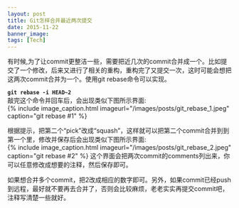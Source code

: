 ```yaml
---
layout: post
title: Git怎样合并最近两次提交
date: 2015-11-22
banner_image: 
tags: [Tech]
---
```


有时候,为了让commit更整洁一些，需要把近几次的commit合并成一个。比如提交了一个修改，后来又进行了相关的重构，重构完了又提交一次，这时可能会想把这两次commit合并为一个。使用git rebase命令可以实现。

<!--more-->

**`git rebase -i HEAD~2`**  
敲完这个命令并回车后，会出现类似下图所示界面:  
{% include image_caption.html imageurl="/images/posts/git_rebase_1.jpeg" caption="git rebase #1" %} 

根据提示，把第二个“pick”改成“squash”，这样就可以把第二个commit合并到到第一个里，修改并保存后会出现类似下图所示界面:  
{% include image_caption.html imageurl="/images/posts/git_rebase_2.jpeg" caption="git rebase #2" %}
这个界面会把两次commit的comments列出来，你可以任意修改成想要的注释，然后保存即可。  

如果想合并多个commit，把2改成相应的数字即可。另外，如果commit已经push到远程，最好就不要再去合并了，否则会比较麻烦，老老实实再提交commit吧，注释写清楚一些就好。

